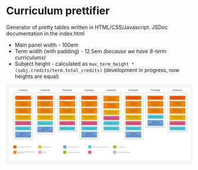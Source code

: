 # Сurriculum prettifier
Generator of pretty tables written in HTML/CSS/Javascript. JSDoc documentation in the index.html

- Main panel width - 100em
- Term width (with padding) - 12.5em *(because we have 8-term curriculums)*
- Subject height - calculated as `max_term_height * (subj.credits/term.total_credits)` (development in progress, now heights are equal)

![Sample output](sample.png)
